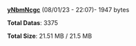 [**yNbmNcgc**](/data/yNbmNcgc.txt) (08/01/23 - 22:07)- 1947 bytes

**Total Datas**: 3375

**Total Size**: 21.51 MB / 21.5 MB